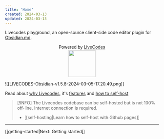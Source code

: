 ```yaml
---
title: 'Home'
created: 2024-03-13
updated: 2024-03-13
---
```


Livecodes playground, an open-source client-side code editor plugin for [Obsidian.md](https://obsidian.md).

<div style="text-align: center;">Powered by  <a href="https://livecodes.io/docs/" class="external-link" target="_blank">LiveCodes</a></div>

<div style="display: grid; place-items: center; margin-block: .1em;"><img src="https://livecodes.io/docs/img/livecodes-logo.svg" style="width:88px;"></div>

![[LIVECODES-Obsidian-v1.5.8-2024-03-05-17.20.49.png]]

Read about [why Livecodes](https://livecodes.io/docs/why), it's [features](https://livecodes.io/docs/features/) and [how to self-host](https://livecodes.io/docs/features/self-hosting)

> [!INFO]
> The Livecodes codebase can be self-hosted but is not 100% off-line. Internet connection is required.
> - [[self-hosting|Learn how to self-host with Github pages]]

---

[[getting-started|Next: Getting started]]